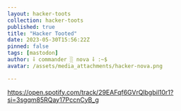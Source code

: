 ```yaml
---
layout: hacker-toots
collection: hacker-toots
published: true
title: "Hacker Tooted"
date: 2023-05-30T15:56:22Z
pinned: false
tags: [mastodon]
author: ⸸ commander ░ nova ⸸ :~$
avatar: /assets/media_attachments/hacker-nova.png

---
```


<p><a href="https://open.spotify.com/track/29EAFqf6GVrQlbgbil10r1?si=3sgqm85RQay17PccnCyB_g" target="_blank" rel="nofollow noopener noreferrer" translate="no"><span class="invisible">https://</span><span class="ellipsis">open.spotify.com/track/29EAFqf</span><span class="invisible">6GVrQlbgbil10r1?si=3sgqm85RQay17PccnCyB_g</span></a></p>



